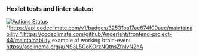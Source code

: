 ### Hexlet tests and linter status:
[![Actions Status](https://github.com/Anderleht/frontend-project-44/workflows/hexlet-check/badge.svg)](https://github.com/Anderleht/frontend-project-44/actions)
"!https://api.codeclimate.com/v1/badges/32531ba17ae674f00aee/maintainability!":https://codeclimate.com/github/Anderleht/frontend-project-44/maintainability
example of working brain-even: https://asciinema.org/a/NS3L5GoKOrzNQtnsZfnIvN2nA